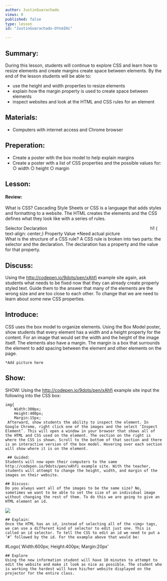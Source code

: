 ```yaml
---
author: JustinGuarachado
views: 0
published: false
type: lesson
id: "JustinGuarachado-OYnmIHi"

---
```


## Summary:
During this lesson, students will continue to explore CSS and learn how to resize elements and create margins create space between elements.
By the end of the lesson students will be able to:
   - use the height and width properties to resize elements
   - explain how the margin property is used to create space between           		elements
   - inspect websites and look at the HTML and CSS rules for an 		element

## Materials:
- Computers with internet access and Chrome browser

## Preperation:

- Create a poster with the box model to help explain margins
- Create a poster with a list of CSS properties and the possible values for:
	○ width
	○ height
	○ margin

## Lesson:
#### Review:
What is CSS?
Cascading Style Sheets or CSS is a language that adds styles and formatting to a website. The HTML creates the elements and the CSS defines what they look like with a series of rules.

Selector                                      Declaration
```												```
h1												{ text-align: center;}
												 Property  Value
                                                 *Need actual picture
```													```
What is the structure of a CSS rule?
A CSS rule is broken into two parts: the selector and the declaration. The declaration has a property and the value for that property.
## Discuss:
Using the http://codepen.io/9dots/pen/xAhfi example site again, ask students what needs to be fixed now that they can already create properly styled text. Guide them to the answer that many of the elements are the wrong size and are too close to each other. To change that we are need to learn about some new CSS properties.

## Introduce:
CSS uses the box model to organize elements. Using the Box Model poster, show students that every element has a width and a height property for the content. For an image that would set the width and the height of the image itself. The elements also have a margin. The margin is a box that surrounds the element to add spacing between the element and other elements on the page.

```
*Add picture here

```

## Show:
SHOW:
Using the http://codepen.io/9dots/pen/xAhfi example site input the following into the CSS box:

```
img{
	Width:300px;
    Height:400px;
    Margin:15px;
 Afterward, show students the ability to inspect the element. In Google Chrome, right click one of the images and the select ‘Inspect Element’. This will open a window in your browser that shows all of the HTML and CSS used on the element. The section on the right is where the CSS is shown. Scroll to the bottom of that section and there is an interactive version of the box model. Hovering over each section will show where it is on the element.
 
 ## Guided:
Students will now open their computers to the same http://codepen.io/9dots/pen/xAhfi example site. With the teacher, students will attempt to change the height, width, and margin of the images on their website.

## Discuss:
Do you always want all of the images to be the same size? No, sometimes we want to be able to set the size of an individual image without changing the rest of them. To do this we are going to give an HTML element an id.
```
<img id="logo" src="batman"></img>

```
## Explain:
Once the HTML has an id, instead of selecting all of the <img> tags, we can use a different kind of selector to edit just one. This is called an id selector. To tell the CSS to edit an id we need to put a ‘#’ followed by the id. For the example above that would be:

```
 #Logo{
        Width:600px;
        Height:400px;
        Margin:20px'
        
 ```
## Explore
Using the new information student will have 10 minutes to attempt to edit the website and make it look as nice as possible. The student who is working the hardest will have his/her website displayed on the projector for the entire class.




